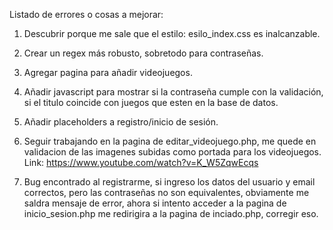 Listado de errores o cosas a mejorar:

1. Descubrir porque me sale que el estilo: esilo_index.css es inalcanzable.

2. Crear un regex más robusto, sobretodo para contraseñas.

3. Agregar pagina para añadir videojuegos.

4. Añadir javascript para mostrar si la contraseña cumple con la validación, si el titulo coincide con juegos que esten en la base de datos.

5. Añadir placeholders a registro/inicio de sesión.

6. Seguir trabajando en la pagina de editar_videojuego.php, me quede en validacion de 
las imagenes subidas como portada para los videojuegos.
Link:
https://www.youtube.com/watch?v=K_W5ZqwEcqs

7. Bug encontrado al registrarme, si ingreso los datos del usuario y email correctos, pero las contraseñas no son equivalentes, obviamente me saldra mensaje de error, ahora si intento acceder a la pagina de inicio_sesion.php me redirigira a la pagina de inciado.php, corregir eso.